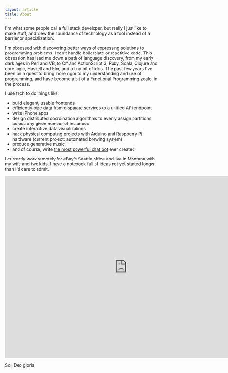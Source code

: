 ```yaml
---
layout: article
title: About
---
```


I'm what some people call a full stack developer, but really I just like to make
stuff, and view the abundance of technology as a tool instead of a barrier or
specialization.

I'm obsessed with discovering better ways of expressing solutions to programming
problems. I can't handle boilerplate or repetitive code. This obsession has lead
me down a path of language discovery, from my early dark ages in Perl and VB, to
C# and ActionScript 3, Ruby, Scala, Clojure and core.logic, Haskell and Elm, and
a tiny bit of Idris. The past few years I've been on a quest to bring more rigor
to my understanding and use of programming, and have become a bit of a
Functional Programming zealot in the process.

I use tech to do things like:

- build elegant, usable frontends
- efficiently pipe data from disparate services to a unified API endpoint
- write iPhone apps
- design distributed coordination algorithms to evenly assign partitions across
  any given number of instances
- create interactive data visualizations
- hack physical computing projects with Arduino and Raspberry Pi hardware
  (current project: automated brewing system)
- produce generative music
- and of course, write [the most powerful chat bot](https://github.com/devth/yetibot) ever created

I currently work remotely for eBay's Seattle office and live in Montana with my
wife and two kids. I have a notebook full of ideas not yet started longer than
I'd care to admit.

<iframe
  src="https://www.google.com/maps/embed?pb=!1m0!3m2!1sen!2sus!4v1420660262572!6m8!1m7!1sgQfFugyX2f9MD2WCkFcsZA!2m2!1d47.6037383!2d-122.333842!3f39.34239832458544!4f-11.83723720111874!5f1.6436239058746196"
  width="800" height="600" frameborder="0" style="border:0">
</iframe>

Soli Deo gloria
